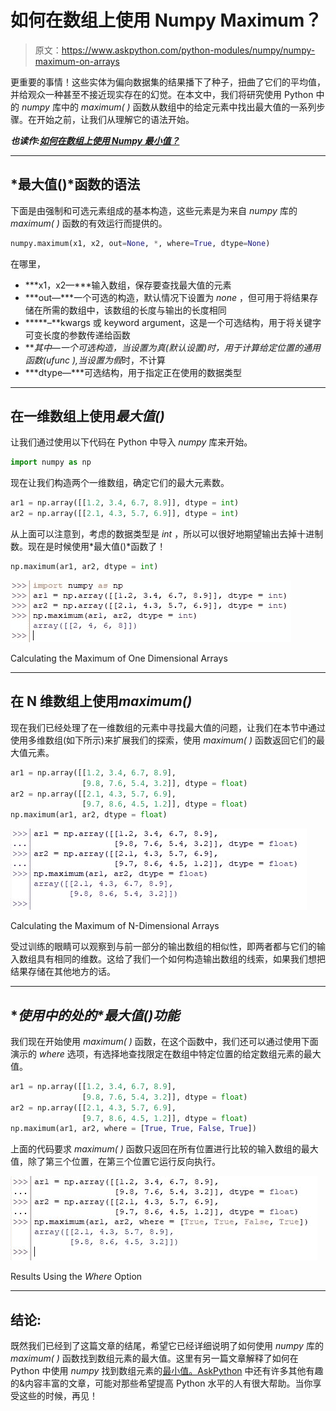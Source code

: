 # 如何在数组上使用 Numpy Maximum？

> 原文：<https://www.askpython.com/python-modules/numpy/numpy-maximum-on-arrays>

更重要的事情！这些实体为偏向数据集的结果播下了种子，扭曲了它们的平均值，并给观众一种甚至不接近现实存在的幻觉。在本文中，我们将研究使用 Python 中的 *numpy* 库中的 *maximum( )* 函数从数组中的给定元素中找出最大值的一系列步骤。在开始之前，让我们从理解它的语法开始。

***也读作:[如何在数组上使用 Numpy 最小值？](https://www.askpython.com/python-modules/numpy/numpy-minimum-on-arrays)***

* * *

## ***最大值()*函数**的语法

下面是由强制和可选元素组成的基本构造，这些元素是为来自 *numpy* 库的 *maximum( )* 函数的有效运行而提供的。

```py
numpy.maximum(x1, x2, out=None, *, where=True, dtype=None)

```

在哪里，

*   ***x1，x2—***输入数组，保存要查找最大值的元素
*   ***out—***一个可选的构造，默认情况下设置为 *none* ，但可用于将结果存储在所需的数组中，该数组的长度与输出的长度相同
*   *****–**kwargs 或 keyword argument，这是一个可选结构，用于将关键字可变长度的参数传递给函数
*   ***其中—***一个可选构造，当设置为*真*(默认设置)时，用于计算给定位置的通用函数(ufunc ),当设置为*假*时，不计算
*   ***dtype—***可选结构，用于指定正在使用的数据类型

* * *

## **在一维数组上使用*最大值()***

让我们通过使用以下代码在 Python 中导入 *numpy* 库来开始。

```py
import numpy as np

```

现在让我们构造两个一维数组，确定它们的最大元素数。

```py
ar1 = np.array([[1.2, 3.4, 6.7, 8.9]], dtype = int)
ar2 = np.array([[2.1, 4.3, 5.7, 6.9]], dtype = int)

```

从上面可以注意到，考虑的数据类型是 *int* ，所以可以很好地期望输出去掉十进制数。现在是时候使用*最大值()*函数了！

```py
np.maximum(ar1, ar2, dtype = int)

```

![Calculating The Maximum Of One Dimensional Arrays](img/f354643a06be9f0016251028b6d529a9.png)

Calculating the Maximum of One Dimensional Arrays

* * *

## **在 N 维数组上使用*maximum()***

现在我们已经处理了在一维数组的元素中寻找最大值的问题，让我们在本节中通过使用多维数组(如下所示)来扩展我们的探索，使用 *maximum( )* 函数返回它们的最大值元素。

```py
ar1 = np.array([[1.2, 3.4, 6.7, 8.9],
                [9.8, 7.6, 5.4, 3.2]], dtype = float)
ar2 = np.array([[2.1, 4.3, 5.7, 6.9],
                [9.7, 8.6, 4.5, 1.2]], dtype = float)
np.maximum(ar1, ar2, dtype = float)

```

![Calculating The Maximum Of N Dimensional Arrays](img/138ce798441ddbc34f18c078a131a1b5.png)

Calculating the Maximum of N-Dimensional Arrays

受过训练的眼睛可以观察到与前一部分的输出数组的相似性，即两者都与它们的输入数组具有相同的维数。这给了我们一个如何构造输出数组的线索，如果我们想把结果存储在其他地方的话。

* * *

## **使用*中的*处的*最大值()*功能**

我们现在开始使用 *maximum( )* 函数，在这个函数中，我们还可以通过使用下面演示的 *where* 选项，有选择地查找限定在数组中特定位置的给定数组元素的最大值。

```py
ar1 = np.array([[1.2, 3.4, 6.7, 8.9],
                [9.8, 7.6, 5.4, 3.2]], dtype = float)
ar2 = np.array([[2.1, 4.3, 5.7, 6.9],
                [9.7, 8.6, 4.5, 1.2]], dtype = float)
np.maximum(ar1, ar2, where = [True, True, False, True])

```

上面的代码要求 *maximum( )* 函数只返回在所有位置进行比较的输入数组的最大值，除了第三个位置，在第三个位置它运行反向执行。

![Results Using The Where Option 1](img/a9994c98fc7a52776fd1370f2bb9e1f0.png)

Results Using the *Where* Option

* * *

## **结论:**

既然我们已经到了这篇文章的结尾，希望它已经详细说明了如何使用 *numpy* 库的 *maximum( )* 函数找到数组元素的最大值。这里有另一篇文章解释了如何在 Python 中使用 *numpy* 找到数组元素的[最小值。AskPython](https://www.askpython.com/python-modules/numpy/numpy-minimum-on-arrays) 中还有许多其他有趣的&内容丰富的文章，可能对那些希望提高 Python 水平的人有很大帮助。当你享受这些的时候，再见！
